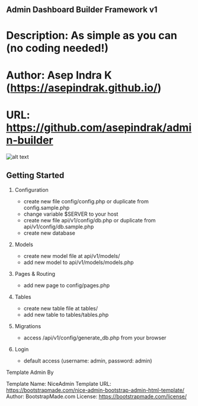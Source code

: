 ## Admin Dashboard Builder Framework v1

# Description: As simple as you can (no coding needed!)

# Author: Asep Indra K (https://asepindrak.github.io/)

# URL: https://github.com/asepindrak/admin-builder

![alt text](https://repository-images.githubusercontent.com/623568846/f06d1708-2e50-49e4-b8ab-8da8ac8dc637)

## Getting Started

1. Configuration

   - create new file config/config.php or duplicate from config.sample.php
   - change variable $SERVER to your host
   - create new file api/v1/config/db.php or duplicate from api/v1/config/db.sample.php
   - create new database

2. Models

   - create new model file at api/v1/models/
   - add new model to api/v1/models/models.php

3. Pages & Routing

   - add new page to config/pages.php

4. Tables

   - create new table file at tables/
   - add new table to tables/tables.php

5. Migrations

   - access /api/v1/config/generate_db.php from your browser

6. Login
   - default access (username: admin, password: admin)

Template Admin By

Template Name: NiceAdmin
Template URL: https://bootstrapmade.com/nice-admin-bootstrap-admin-html-template/
Author: BootstrapMade.com
License: https://bootstrapmade.com/license/
